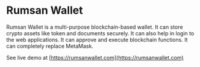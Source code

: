 # Rumsan Wallet

Rumsan Wallet is a multi-purpose blockchain-based wallet. It can store crypto assets like token and documents securely. It can also help in login to the web applications. It can approve and execute blockchain functions. It can completely replace MetaMask.

See live demo at [https://rumsanwallet.com](https://rumsanwallet.com)


